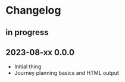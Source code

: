 # Changelog 


## in progress


## 2023-08-xx 0.0.0
- Initial thing
- Journey planning basics and HTML output
